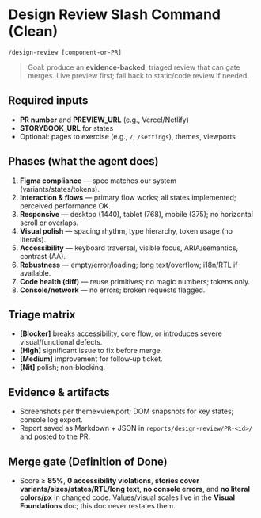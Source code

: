 # Design Review Slash Command (Clean)

`/design-review [component-or-PR]`

> Goal: produce an **evidence‑backed**, triaged review that can gate merges. Live preview first; fall back to static/code review if needed.

## Required inputs
- **PR number** and **PREVIEW_URL** (e.g., Vercel/Netlify)  
- **STORYBOOK_URL** for states
- Optional: pages to exercise (e.g., `/`, `/settings`), themes, viewports

## Phases (what the agent does)
1) **Figma compliance** — spec matches our system (variants/states/tokens).  
2) **Interaction & flows** — primary flow works; all states implemented; perceived performance OK.  
3) **Responsive** — desktop (1440), tablet (768), mobile (375); no horizontal scroll or overlaps.  
4) **Visual polish** — spacing rhythm, type hierarchy, token usage (no literals).  
5) **Accessibility** — keyboard traversal, visible focus, ARIA/semantics, contrast (AA).  
6) **Robustness** — empty/error/loading; long text/overflow; i18n/RTL if available.  
7) **Code health (diff)** — reuse primitives; no magic numbers; tokens only.  
8) **Console/network** — no errors; broken requests flagged.

## Triage matrix
- **[Blocker]** breaks accessibility, core flow, or introduces severe visual/functional defects.  
- **[High]** significant issue to fix before merge.  
- **[Medium]** improvement for follow‑up ticket.  
- **[Nit]** polish; non‑blocking.

## Evidence & artifacts
- Screenshots per theme×viewport; DOM snapshots for key states; console log export.  
- Report saved as Markdown + JSON in `reports/design-review/PR-<id>/` and posted to the PR.

## Merge gate (Definition of Done)
- Score ≥ **85%**, **0 accessibility violations**, **stories cover variants/sizes/states/RTL/long text**, **no console errors**, and **no literal colors/px** in changed code. Values/visual scales live in the **Visual Foundations** doc; this doc never restates them.

